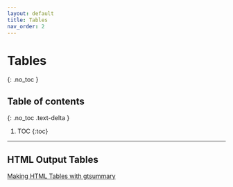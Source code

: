 ```yaml
---
layout: default
title: Tables
nav_order: 2
---
```


# Tables
{: .no_toc }

## Table of contents
{: .no_toc .text-delta }

1. TOC
{:toc}

---

## HTML Output Tables

[Making HTML Tables with gtsummary](https://amandadperez.github.io/TutoRials/docs/Tables/tables-rmarkdown.html)


